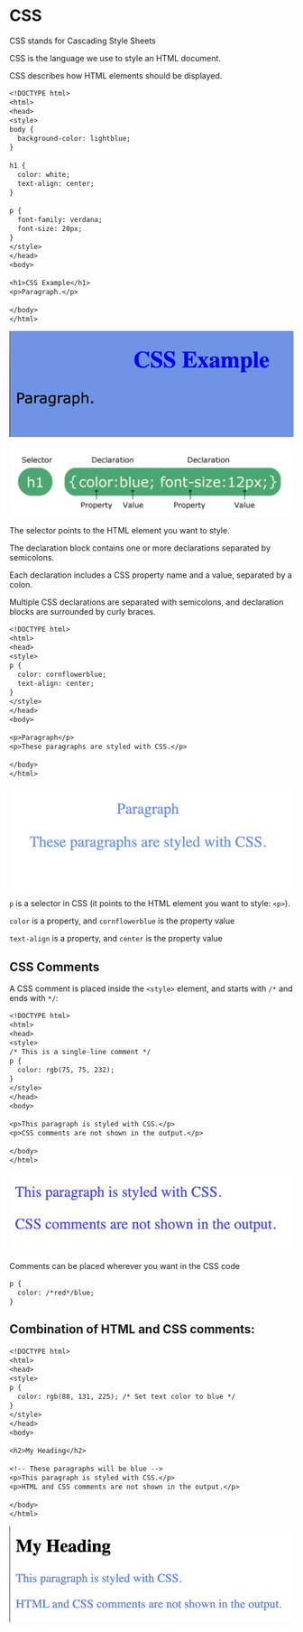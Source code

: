 # CSS

CSS stands for Cascading Style Sheets

CSS is the language we use to style an HTML document.

CSS describes how HTML elements should be displayed.

```
<!DOCTYPE html>
<html>
<head>
<style>
body {
  background-color: lightblue;
}

h1 {
  color: white;
  text-align: center;
}

p {
  font-family: verdana;
  font-size: 20px;
}
</style>
</head>
<body>

<h1>CSS Example</h1>
<p>Paragraph.</p>

</body>
</html>

```

![Alt text](doc-files/c1.png)

![Alt text](doc-files/c2.png)

The selector points to the HTML element you want to style.

The declaration block contains one or more declarations separated by semicolons.

Each declaration includes a CSS property name and a value, separated by a colon.

Multiple CSS declarations are separated with semicolons, and declaration blocks are surrounded by curly braces.

```
<!DOCTYPE html>
<html>
<head>
<style>
p {
  color: cornflowerblue;
  text-align: center;
} 
</style>
</head>
<body>

<p>Paragraph</p>
<p>These paragraphs are styled with CSS.</p>

</body>
</html>
```
![Alt text](doc-files/c3.png)

`p` is a selector in CSS (it points to the HTML element you want to style: `<p>`).

`color` is a property, and `cornflowerblue` is the property value

`text-align` is a property, and `center` is the property value

## CSS Comments

A CSS comment is placed inside the `<style>` element, and starts with `/*` and ends with `*/`:

```
<!DOCTYPE html>
<html>
<head>
<style>
/* This is a single-line comment */
p {
  color: rgb(75, 75, 232);
} 
</style>
</head>
<body>

<p>This paragraph is styled with CSS.</p>
<p>CSS comments are not shown in the output.</p>

</body>
</html>
```

![Alt text](doc-files/c13.png)


Comments can be placed wherever you want in the CSS code

```
p {
  color: /*red*/blue; 
}
```
## Combination of HTML and CSS comments:

```
<!DOCTYPE html>
<html>
<head>
<style>
p {
  color: rgb(88, 131, 225); /* Set text color to blue */
}
</style>
</head>
<body>

<h2>My Heading</h2>

<!-- These paragraphs will be blue -->
<p>This paragraph is styled with CSS.</p>
<p>HTML and CSS comments are not shown in the output.</p>

</body>
</html>
```
![Alt text](doc-files/c14.png)

